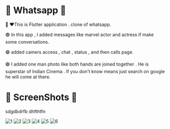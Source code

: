 # 🦾 Whatsapp 👀 

👋 ❤️This is Flutter application . clone of whatsapp.

🟢 In this app , I added messages like marvel actor and actress if make some conversations.

🟢 added camers access , chat , status , and then calls page.

🟢 I added one man photo like both hands are joined together . He is superstar of Indian Cinema . If you don't know means just search on google he will come at there.

##

# 🤳 ScreenShots 👀 
sdgdbdrfb
dhfthtfn

![1](https://user-images.githubusercontent.com/44917891/106760136-7b331580-6659-11eb-8354-b2da6d1bb309.jpg)
![2](https://user-images.githubusercontent.com/44917891/106760141-7cfcd900-6659-11eb-9a95-d2fd3b4d616a.jpg)
![3](https://user-images.githubusercontent.com/44917891/106760144-7e2e0600-6659-11eb-8b0d-8758f110dd23.jpg)
![4](https://user-images.githubusercontent.com/44917891/106760147-7ec69c80-6659-11eb-9ce4-1d81096f3008.jpg)
![5](https://user-images.githubusercontent.com/44917891/106760151-7f5f3300-6659-11eb-888f-2973bb89b097.jpg)
![6](https://user-images.githubusercontent.com/44917891/106760157-7ff7c980-6659-11eb-8f45-a7a85a477e9f.jpg)
